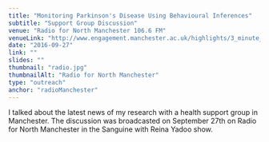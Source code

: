 ```yaml
---
title: "Monitoring Parkinson's Disease Using Behavioural Inferences"
subtitle: "Support Group Discussion"
venue: "Radio for North Manchester 106.6 FM"
venueLink: "http://www.engagement.manchester.ac.uk/highlights/3_minute_thesis/"
date: "2016-09-27"
link: ""
slides: ""
thumbnail: "radio.jpg"
thumbnailAlt: "Radio for North Manchester"
type: "outreach"
anchor: "radioManchester"
---
```

I talked about the latest news of my research with a health support group in Manchester. The discussion was broadcasted on September 27th on Radio for North Manchester in the Sanguine with Reina Yadoo show.